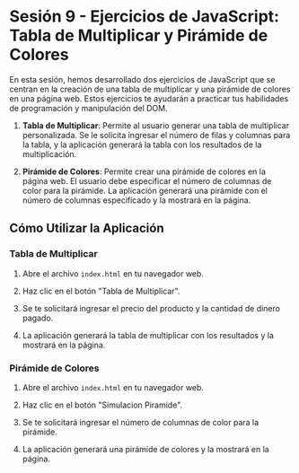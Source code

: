 # Sesión 9 - Ejercicios de JavaScript: Tabla de Multiplicar y Pirámide de Colores

En esta sesión, hemos desarrollado dos ejercicios de JavaScript que se centran en la creación de una tabla de multiplicar y una pirámide de colores en una página web. Estos ejercicios te ayudarán a practicar tus habilidades de programación y manipulación del DOM.

1. **Tabla de Multiplicar**: Permite al usuario generar una tabla de multiplicar personalizada. Se le solicita ingresar el número de filas y columnas para la tabla, y la aplicación generará la tabla con los resultados de la multiplicación.


2. **Pirámide de Colores**: Permite crear una pirámide de colores en la página web. El usuario debe especificar el número de columnas de color para la pirámide. La aplicación generará una pirámide con el número de columnas especificado y la mostrará en la página.

## Cómo Utilizar la Aplicación

### Tabla de Multiplicar

1. Abre el archivo `index.html` en tu navegador web.

2. Haz clic en el botón "Tabla de Multiplicar".

3. Se te solicitará ingresar el precio del producto y la cantidad de dinero pagado.

4. La aplicación generará la tabla de multiplicar con los resultados y la mostrará en la página.

### Pirámide de Colores

1. Abre el archivo `index.html` en tu navegador web.

2. Haz clic en el botón "Simulacion Piramide".

3. Se te solicitará ingresar el número de columnas de color para la pirámide.

4. La aplicación generará una pirámide de colores y la mostrará en la página.

